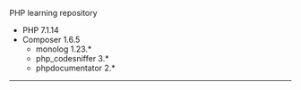    PHP learning repository
   
   
 - PHP 7.1.14
 - Composer 1.6.5
   - monolog 1.23.*
   - php_codesniffer 3.*
   - phpdocumentator 2.*
    
_____________
